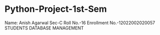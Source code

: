 # Python-Project-1st-Sem
Name: Anish Agarwal
Sec-C
Roll No.-16
Enrollment No.-12022002020057
STUDENTS DATABASE MANAGEMENT
